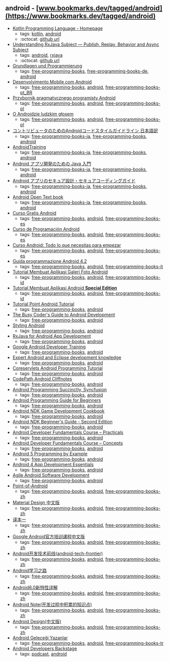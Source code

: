 android - [www.bookmarks.dev/tagged/android](https://www.bookmarks.dev/tagged/android) 
---
* [Kotlin Programming Language - Homepage](http://kotlinlang.org/)
    * tags: [kotlin](../tags/kotlin.md), [android](../tags/android.md)
    * :octocat: [github url](https://github.com/JetBrains/kotlin)
* [Understanding RxJava Subject — Publish, Replay, Behavior and Async Subject](https://blog.mindorks.com/understanding-rxjava-subject-publish-replay-behavior-and-async-subject-224d663d452f)
    * tags: [android](../tags/android.md), [rxjava](../tags/rxjava.md)
    * :octocat: [github url](https://github.com/amitshekhariitbhu/RxJava2-Android-Samples)
* [Grundlagen und Programmierung](http://www.dpunkt.de/ebooks_files/free/3436.pdf)
    * tags: [free-programming-books](../tags/free-programming-books.md), [free-programming-books-de](../tags/free-programming-books-de.md), [android](../tags/android.md)
* [Desenvolvimento Mobile com Android](http://www.k19.com.br/downloads/apostilas/java/k19-k41-desenvolvimento-mobile-com-android)
    * tags: [free-programming-books](../tags/free-programming-books.md), [android](../tags/android.md), [free-programming-books-pt_BR](../tags/free-programming-books-pt_BR.md)
* [Przybornik pragmatycznego programisty Android](http://soldiersofmobile.com/przybornik/przybornik_8_02.pdf)
    * tags: [free-programming-books](../tags/free-programming-books.md), [android](../tags/android.md), [free-programming-books-pl](../tags/free-programming-books-pl.md)
* [O Androidzie ludzkim głosem](http://jsystems.pl/storage/kurs_android/ebook/ebook-android.pdf)
    * tags: [free-programming-books](../tags/free-programming-books.md), [android](../tags/android.md), [free-programming-books-pl](../tags/free-programming-books-pl.md)
* [コントリビュータのためのAndroidコードスタイルガイドライン 日本語訳](http://www.textdrop.net/android/code-style-ja.html)
    * tags: [free-programming-books-ja](../tags/free-programming-books-ja.md), [free-programming-books](../tags/free-programming-books.md), [android](../tags/android.md)
* [AndroidTraining](https://mixi-inc.github.io/AndroidTraining/)
    * tags: [free-programming-books-ja](../tags/free-programming-books-ja.md), [free-programming-books](../tags/free-programming-books.md), [android](../tags/android.md)
* [Android アプリ開発のための Java 入門](https://gist.github.com/nobuoka/6546813)
    * tags: [free-programming-books-ja](../tags/free-programming-books-ja.md), [free-programming-books](../tags/free-programming-books.md), [android](../tags/android.md)
* [Android アプリのセキュア設計・セキュアコーディングガイド](https://www.jssec.org/report/securecoding.html)
    * tags: [free-programming-books-ja](../tags/free-programming-books-ja.md), [free-programming-books](../tags/free-programming-books.md), [android](../tags/android.md)
* [Android Open Text book](https://github.com/TechBooster/AndroidOpenTextbook)
    * tags: [free-programming-books-ja](../tags/free-programming-books-ja.md), [free-programming-books](../tags/free-programming-books.md), [android](../tags/android.md)
* [Curso Gratis Android](http://www.hermosaprogramacion.com/android/)
    * tags: [free-programming-books](../tags/free-programming-books.md), [android](../tags/android.md), [free-programming-books-es](../tags/free-programming-books-es.md)
* [Curso de Programación Android](http://www.sgoliver.net/blog/wp-content/uploads/2011/11/Manual-Programacion-Android-SgoliverNet-v3-muestra.zip)
    * tags: [free-programming-books](../tags/free-programming-books.md), [android](../tags/android.md), [free-programming-books-es](../tags/free-programming-books-es.md)
* [Curso Android: Todo lo que necesitas para empezar](http://www.maestrosdelweb.com/curso-android/)
    * tags: [free-programming-books](../tags/free-programming-books.md), [android](../tags/android.md), [free-programming-books-es](../tags/free-programming-books-es.md)
* [Guida programmazione Android 4.2](http://www.sprik.it/download/guida-programmazione-android-4-2/)
    * tags: [free-programming-books](../tags/free-programming-books.md), [android](../tags/android.md), [free-programming-books-it](../tags/free-programming-books-it.md)
* [Tutorial Membuat Aplikasi Galeri Foto Android](https://www.smashwords.com/books/view/533096)
    * tags: [free-programming-books](../tags/free-programming-books.md), [android](../tags/android.md), [free-programming-books-id](../tags/free-programming-books-id.md)
* [Tutorial Membuat Aplikasi Android **Special Edition**](http://www.slideshare.net/creatorb/tutorial-lengkap-cara-membuat-aplikasi-android-sederhana)
    * tags: [free-programming-books](../tags/free-programming-books.md), [android](../tags/android.md), [free-programming-books-id](../tags/free-programming-books-id.md)
* [Tutorial Point Android Tutorial](http://www.tutorialspoint.com/android/android_tutorial.pdf)
    * tags: [free-programming-books](../tags/free-programming-books.md), [android](../tags/android.md)
* [The Busy Coder's Guide to Android Development](https://commonsware.com/Android/4-2-free)
    * tags: [free-programming-books](../tags/free-programming-books.md), [android](../tags/android.md)
* [Styling Android](https://blog.stylingandroid.com)
    * tags: [free-programming-books](../tags/free-programming-books.md), [android](../tags/android.md)
* [RxJava for Android App Development](http://www.oreilly.com/programming/free/rxjava-for-android-app-development.csp)
    * tags: [free-programming-books](../tags/free-programming-books.md), [android](../tags/android.md)
* [Google Android Developer Training](https://developer.android.com/training/index.html)
    * tags: [free-programming-books](../tags/free-programming-books.md), [android](../tags/android.md)
* [Expert Android and Eclipse development knowledge](http://www.vogella.com/tutorials/android.html)
    * tags: [free-programming-books](../tags/free-programming-books.md), [android](../tags/android.md)
* [Coreservlets Android Programming Tutorial](http://www.coreservlets.com/android-tutorial/)
    * tags: [free-programming-books](../tags/free-programming-books.md), [android](../tags/android.md)
* [CodePath Android Cliffnotes](https://github.com/codepath/android_guides/wiki)
    * tags: [free-programming-books](../tags/free-programming-books.md), [android](../tags/android.md)
* [Android Programming Succinctly, Syncfusion](https://www.syncfusion.com/resources/techportal/ebooks/android)
    * tags: [free-programming-books](../tags/free-programming-books.md), [android](../tags/android.md)
* [Android Programming Guide for Beginners](http://eduonix.com/offers/Android_ebook_free_offer.html)
    * tags: [free-programming-books](../tags/free-programming-books.md), [android](../tags/android.md)
* [Android NDK Game Development Cookbook](https://www.packtpub.com/packt/free-ebook/android-ndk-game-development)
    * tags: [free-programming-books](../tags/free-programming-books.md), [android](../tags/android.md)
* [Android NDK Beginner's Guide - Second Edition](https://www.packtpub.com/packt/free-ebook/android-ndk-beginners-guide)
    * tags: [free-programming-books](../tags/free-programming-books.md), [android](../tags/android.md)
* [Android Developer Fundamentals Course – Practicals](https://google-developer-training.gitbooks.io/android-developer-fundamentals-course-practicals/content/en/)
    * tags: [free-programming-books](../tags/free-programming-books.md), [android](../tags/android.md)
* [Android Developer Fundamentals Course – Concepts](https://google-developer-training.gitbooks.io/android-developer-fundamentals-course-concepts/content/en/)
    * tags: [free-programming-books](../tags/free-programming-books.md), [android](../tags/android.md)
* [Android 5 Programming by Example](https://www.packtpub.com/packt/free-ebook/android-by-example)
    * tags: [free-programming-books](../tags/free-programming-books.md), [android](../tags/android.md)
* [Android 4 App Development Essentials](http://www.techotopia.com/index.php/Android_4_App_Development_Essentials)
    * tags: [free-programming-books](../tags/free-programming-books.md), [android](../tags/android.md)
* [Agile Android Software Development](https://www.agiledroid.com)
    * tags: [free-programming-books](../tags/free-programming-books.md), [android](../tags/android.md)
* [Point-of-Android](https://github.com/FX-Max/Point-of-Android)
    * tags: [free-programming-books](../tags/free-programming-books.md), [android](../tags/android.md), [free-programming-books-zh](../tags/free-programming-books-zh.md)
* [Material Design 中文版](http://wiki.jikexueyuan.com/project/material-design/)
    * tags: [free-programming-books](../tags/free-programming-books.md), [android](../tags/android.md), [free-programming-books-zh](../tags/free-programming-books-zh.md)
* [译本一](https://wcc723.gitbooks.io/google_design_translate/content/style-icons.html)
    * tags: [free-programming-books](../tags/free-programming-books.md), [android](../tags/android.md), [free-programming-books-zh](../tags/free-programming-books-zh.md)
* [Google Android官方培训课程中文版](http://hukai.me/android-training-course-in-chinese/index.html)
    * tags: [free-programming-books](../tags/free-programming-books.md), [android](../tags/android.md), [free-programming-books-zh](../tags/free-programming-books-zh.md)
* [Android开发技术前线(android-tech-frontier)](https://github.com/bboyfeiyu/android-tech-frontier)
    * tags: [free-programming-books](../tags/free-programming-books.md), [android](../tags/android.md), [free-programming-books-zh](../tags/free-programming-books-zh.md)
* [Android学习之路](http://stormzhang.github.io/android/2014/07/07/learn-android-from-rookie/)
    * tags: [free-programming-books](../tags/free-programming-books.md), [android](../tags/android.md), [free-programming-books-zh](../tags/free-programming-books-zh.md)
* [Android6.0新特性详解](http://leanote.com/blog/post/561658f938f41126b2000298)
    * tags: [free-programming-books](../tags/free-programming-books.md), [android](../tags/android.md), [free-programming-books-zh](../tags/free-programming-books-zh.md)
* [Android Note(开发过程中积累的知识点)](https://github.com/CharonChui/AndroidNote)
    * tags: [free-programming-books](../tags/free-programming-books.md), [android](../tags/android.md), [free-programming-books-zh](../tags/free-programming-books-zh.md)
* [Android Design(中文版)](http://www.apkbus.com/design/index.html)
    * tags: [free-programming-books](../tags/free-programming-books.md), [android](../tags/android.md), [free-programming-books-zh](../tags/free-programming-books-zh.md)
* [Android Geleceği Yazanlar](https://gelecegiyazanlar.turkcell.com.tr/konu/android)
    * tags: [free-programming-books](../tags/free-programming-books.md), [android](../tags/android.md), [free-programming-books-tr](../tags/free-programming-books-tr.md)
* [Android Developers Backstage](http://androidbackstage.blogspot.ch/)
    * tags: [podcast](../tags/podcast.md), [android](../tags/android.md)
